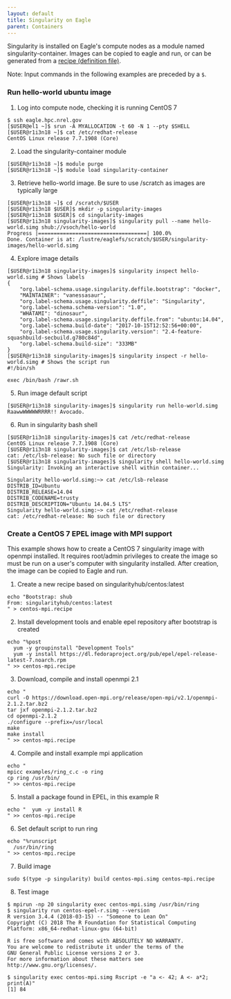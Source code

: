 ```yaml
---
layout: default
title: Singularity on Eagle
parent: Containers
---
```

Singularity is installed on Eagle's compute nodes as a module named singularity-container.  Images can be copied to eagle and run, or can be generated from a [recipe (definition file)](https://sylabs.io/guides/3.6/user-guide/definition_files.html). 

Note: Input commands in the following examples are preceded by a `$`.

### Run hello-world ubuntu image

1. Log into compute node, checking it is running CentOS 7 
```
$ ssh eagle.hpc.nrel.gov
[$USER@el1 ~]$ srun -A MYALLOCATION -t 60 -N 1 --pty $SHELL
[$USER@r1i3n18 ~]$ cat /etc/redhat-release 
CentOS Linux release 7.7.1908 (Core) 
```
2. Load the singularity-container module
```
[$USER@r1i3n18 ~]$ module purge
[$USER@r1i3n18 ~]$ module load singularity-container
```
3. Retrieve hello-world image.  Be sure to use /scratch as images are typically large
```
[$USER@r1i3n18 ~]$ cd /scratch/$USER
[$USER@r1i3n18 $USER]$ mkdir -p singularity-images
[$USER@r1i3n18 $USER]$ cd singularity-images
[$USER@r1i3n18 singularity-images]$ singularity pull --name hello-world.simg shub://vsoch/hello-world
Progress |===================================| 100.0% 
Done. Container is at: /lustre/eaglefs/scratch/$USER/singularity-images/hello-world.simg
```
4. Explore image details

```
[$USER@r1i3n18 singularity-images]$ singularity inspect hello-world.simg # Shows labels
{
    "org.label-schema.usage.singularity.deffile.bootstrap": "docker",
    "MAINTAINER": "vanessasaur",
    "org.label-schema.usage.singularity.deffile": "Singularity",
    "org.label-schema.schema-version": "1.0",
    "WHATAMI": "dinosaur",
    "org.label-schema.usage.singularity.deffile.from": "ubuntu:14.04",
    "org.label-schema.build-date": "2017-10-15T12:52:56+00:00",
    "org.label-schema.usage.singularity.version": "2.4-feature-squashbuild-secbuild.g780c84d",
    "org.label-schema.build-size": "333MB"
}
[$USER@r1i3n18 singularity-images]$ singularity inspect -r hello-world.simg # Shows the script run
#!/bin/sh 

exec /bin/bash /rawr.sh
```
5. Run image default script

```
[$USER@r1i3n18 singularity-images]$ singularity run hello-world.simg
RaawwWWWWWRRRR!! Avocado.
```
6. Run in singularity bash shell
```
[$USER@r1i3n18 singularity-images]$ cat /etc/redhat-release 
CentOS Linux release 7.7.1908 (Core)
[$USER@r1i3n18 singularity-images]$ cat /etc/lsb-release 
cat: /etc/lsb-release: No such file or directory
[$USER@r1i3n18 singularity-images]$ singularity shell hello-world.simg
Singularity: Invoking an interactive shell within container...

Singularity hello-world.simg:~> cat /etc/lsb-release 
DISTRIB_ID=Ubuntu
DISTRIB_RELEASE=14.04
DISTRIB_CODENAME=trusty
DISTRIB_DESCRIPTION="Ubuntu 14.04.5 LTS"
Singularity hello-world.simg:~> cat /etc/redhat-release 
cat: /etc/redhat-release: No such file or directory
```
### Create a CentOS 7 EPEL image with MPI support

This example shows how to create a CentOS 7 singularity image with openmpi installed.  It requires root/admin privileges to create the image so must be run on a user's computer with singularity installed.  After creation, the image can be copied to Eagle and run.

1. Create a new recipe based on singularityhub/centos:latest
```
echo "Bootstrap: shub
From: singularityhub/centos:latest
" > centos-mpi.recipe
```
2. Install development tools and enable epel repository after bootstrap is created
```
echo "%post
  yum -y groupinstall "Development Tools"
  yum -y install https://dl.fedoraproject.org/pub/epel/epel-release-latest-7.noarch.rpm
" >> centos-mpi.recipe
```
3. Download, compile and install openmpi 2.1
```
echo "
curl -O https://download.open-mpi.org/release/open-mpi/v2.1/openmpi-2.1.2.tar.bz2
tar jxf openmpi-2.1.2.tar.bz2
cd openmpi-2.1.2
./configure --prefix=/usr/local
make
make install
" >> centos-mpi.recipe
```
4. Compile and install example mpi application
```
echo "
mpicc examples/ring_c.c -o ring
cp ring /usr/bin/
" >> centos-mpi.recipe

```
5. Install a package found in EPEL, in this example R
```
echo "  yum -y install R
" >> centos-mpi.recipe
```
6. Set default script to run ring
```
echo "%runscript
  /usr/bin/ring
" >> centos-mpi.recipe
```
7. Build image
```
sudo $(type -p singularity) build centos-mpi.simg centos-mpi.recipe
```
8. Test image
```
$ mpirun -np 20 singularity exec centos-mpi.simg /usr/bin/ring
$ singularity run centos-epel-r.simg --version
R version 3.4.4 (2018-03-15) -- "Someone to Lean On"
Copyright (C) 2018 The R Foundation for Statistical Computing
Platform: x86_64-redhat-linux-gnu (64-bit)

R is free software and comes with ABSOLUTELY NO WARRANTY.
You are welcome to redistribute it under the terms of the
GNU General Public License versions 2 or 3.
For more information about these matters see
http://www.gnu.org/licenses/.

$ singularity exec centos-mpi.simg Rscript -e "a <- 42; A <- a*2; print(A)"
[1] 84
```

